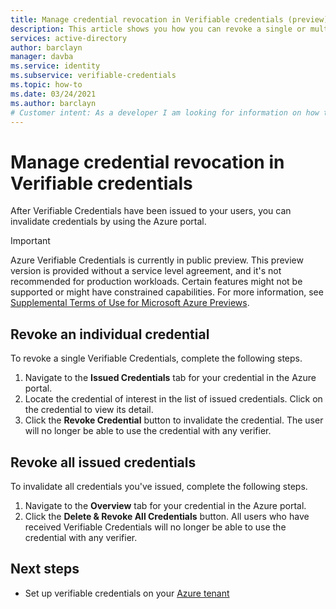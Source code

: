 ```yaml
---
title: Manage credential revocation in Verifiable credentials (preview)
description: This article shows you how you can revoke a single or multiple verifiable credentials
services: active-directory
author: barclayn
manager: davba
ms.service: identity
ms.subservice: verifiable-credentials
ms.topic: how-to
ms.date: 03/24/2021
ms.author: barclayn
# Customer intent: As a developer I am looking for information on how to enable my users to control their own information 
---
```


# Manage credential revocation in Verifiable credentials

After Verifiable Credentials have been issued to your users, you can invalidate credentials by using the Azure portal.

> [!IMPORTANT]
> Azure Verifiable Credentials is currently in public preview.
> This preview version is provided without a service level agreement, and it's not recommended for production workloads. Certain features might not be supported or might have constrained capabilities. 
> For more information, see [Supplemental Terms of Use for Microsoft Azure Previews](https://azure.microsoft.com/support/legal/preview-supplemental-terms/).

## Revoke an individual credential

To revoke a single Verifiable Credentials, complete the following steps.

1. Navigate to the **Issued Credentials** tab for your credential in the Azure portal.
2. Locate the credential of interest in the list of issued credentials. Click on the credential to view its detail.
3. Click the **Revoke Credential** button to invalidate the credential. The user will no longer be able to use the credential with any verifier.

## Revoke all issued credentials

To invalidate all credentials you've issued, complete the following steps.

1. Navigate to the **Overview** tab for your credential in the Azure portal.
3. Click the **Delete & Revoke All Credentials** button. All users who have received Verifiable Credentials will no longer be able to use the credential with any verifier.

## Next steps

- Set up verifiable credentials on your [Azure tenant](get-started-verifiable-credentials.md)